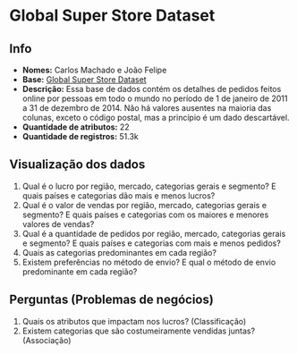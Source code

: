 # Global Super Store Dataset

## Info
- **Nomes:** Carlos Machado e João Felipe
- **Base:** [Global Super Store Dataset](https://www.kaggle.com/apoorvaappz/global-super-store-dataset)
- **Descrição:** Essa base de dados contém os detalhes de pedidos feitos online por pessoas em todo o mundo no período de 1 de janeiro de 2011 a 31 de dezembro de 2014. Não há valores ausentes na maioria das colunas, exceto o código postal, mas a princípio é um dado descartável.
- **Quantidade de atributos:** 22
- **Quantidade de registros:** 51.3k

## Visualização dos dados
1. Qual é o lucro por região, mercado, categorias gerais e segmento? E quais países e categorias dão mais e menos lucros?
1. Qual é o valor de vendas por região, mercado, categorias gerais e segmento? E quais países e categorias com os maiores e menores valores de vendas?
1. Qual é a quantidade de pedidos por região, mercado, categorias gerais e segmento? E quais países e categorias com mais e menos pedidos?
1. Quais as categorias predominantes em cada região?
1. Existem preferências no método de envio? E qual o método de envio predominante em cada região?

## Perguntas (Problemas de negócios)
1. Quais os atributos que impactam nos lucros? (Classificação)
1. Existem categorias que são costumeiramente vendidas juntas? (Associação)

